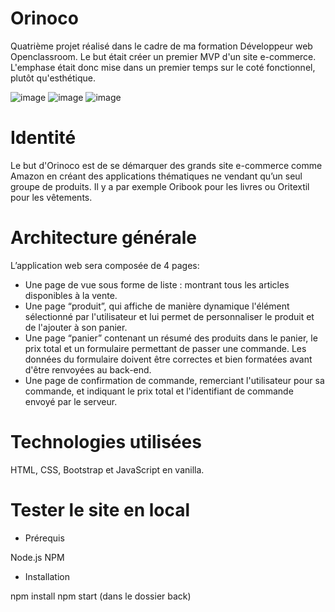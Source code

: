 # Orinoco
Quatrième projet réalisé dans le cadre de ma formation Développeur web Openclassroom. Le but était créer un premier MVP d'un site e-commerce. L'emphase était donc mise dans un premier temps sur le coté fonctionnel, plutôt qu'esthétique.

![image](https://user-images.githubusercontent.com/74512723/110957606-0d5ec580-834c-11eb-9954-ffb38b473474.png) ![image](https://user-images.githubusercontent.com/74512723/110957669-210a2c00-834c-11eb-90b9-678bb05338d3.png) ![image](https://user-images.githubusercontent.com/74512723/110957749-35e6bf80-834c-11eb-8c3e-090f9b2e0f93.png)

# Identité
Le but d'Orinoco est de se démarquer des grands site e-commerce comme Amazon en créant des applications thématiques ne vendant qu’un seul groupe de produits. Il y a par exemple Oribook pour les livres ou Oritextil pour les vêtements.

# Architecture générale
L’application web sera composée de 4 pages:

- Une page de vue sous forme de liste : montrant tous les articles disponibles à la vente.
- Une page “produit”, qui affiche de manière dynamique l'élément sélectionné par l'utilisateur et lui permet de personnaliser le produit et de l'ajouter à son panier.
- Une page “panier” contenant un résumé des produits dans le panier, le prix total et un formulaire permettant de passer une commande. Les données du formulaire doivent être correctes et bien formatées avant d'être renvoyées au back-end.
- Une page de confirmation de commande, remerciant l'utilisateur pour sa commande, et indiquant le prix total et l'identifiant de commande envoyé par le serveur.

# Technologies utilisées
HTML, CSS, Bootstrap et JavaScript en vanilla.

# Tester le site en local

- Prérequis

Node.js
NPM

- Installation

npm install
npm start (dans le dossier back)
